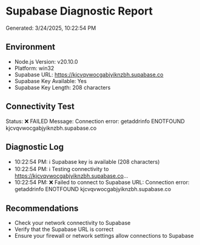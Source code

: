 # Supabase Diagnostic Report
Generated: 3/24/2025, 10:22:54 PM

## Environment
- Node.js Version: v20.10.0
- Platform: win32
- Supabase URL: https://kjcvqvwocgabjyiknzbh.supabase.co
- Supabase Key Available: Yes
- Supabase Key Length: 208 characters

## Connectivity Test
Status: ❌ FAILED
Message: Connection error: getaddrinfo ENOTFOUND kjcvqvwocgabjyiknzbh.supabase.co

## Diagnostic Log
- 10:22:54 PM: ℹ️ Supabase key is available (208 characters)
- 10:22:54 PM: ℹ️ Testing connectivity to https://kjcvqvwocgabjyiknzbh.supabase.co...
- 10:22:54 PM: ❌ Failed to connect to Supabase URL: Connection error: getaddrinfo ENOTFOUND kjcvqvwocgabjyiknzbh.supabase.co

## Recommendations
- Check your network connectivity to Supabase
- Verify that the Supabase URL is correct
- Ensure your firewall or network settings allow connections to Supabase
